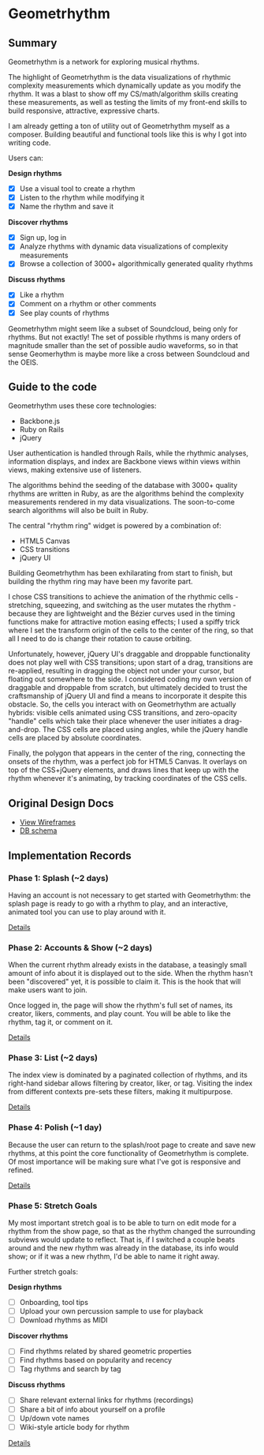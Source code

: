 # Geometrhythm

## Summary

Geometrhythm is a network for exploring musical rhythms.

The highlight of Geometrhythm is the data visualizations of rhythmic complexity measurements which dynamically update as you modify the rhythm. It was a blast to show off my CS/math/algorithm skills creating these measurements, as well as testing the limits of my front-end skills to build responsive, attractive, expressive charts.

I am already getting a ton of utility out of Geometrhythm myself as a composer. Building beautiful and functional tools like this is why I got into writing code.

Users can:

<b>Design rhythms</b>
- [x] Use a visual tool to create a rhythm
- [x] Listen to the rhythm while modifying it
- [x] Name the rhythm and save it

<b>Discover rhythms</b>
- [x] Sign up, log in
- [x] Analyze rhythms with dynamic data visualizations of complexity measurements
- [x] Browse a collection of 3000+ algorithmically generated quality rhythms

<b>Discuss rhythms</b>
- [x] Like a rhythm
- [x] Comment on a rhythm or other comments
- [x] See play counts of rhythms

Geometrhythm might seem like a subset of Soundcloud, being only for rhythms. But not exactly! The set of possible rhythms is many orders of magnitude smaller than the set of possible audio waveforms, so in that sense Geomerhythm is maybe more like a cross between Soundcloud and the OEIS.

## Guide to the code

Geometrhythm uses these core technologies:
- Backbone.js
- Ruby on Rails
- jQuery

User authentication is handled through Rails, while the rhythmic analyses, information displays, and index are Backbone views within views within views, making extensive use of listeners.

The algorithms behind the seeding of the database with 3000+ quality rhythms are written in Ruby, as are the algorithms behind the complexity measurements rendered in my data visualizations. The soon-to-come search algorithms will also be built in Ruby.

The central "rhythm ring" widget is powered by a combination of:
- HTML5 Canvas
- CSS transitions
- jQuery UI

Building Geometrhythm has been exhilarating from start to finish, but building the rhythm ring may have been my favorite part.

I chose CSS transitions to achieve the animation of the rhythmic cells - stretching, squeezing, and switching as the user mutates the rhythm - because they are lightweight and the Bézier curves used in the timing functions make for attractive motion easing effects; I used a spiffy trick where I set the transform origin of the cells to the center of the ring, so that all I need to do is change their rotation to cause orbiting.

Unfortunately, however, jQuery UI's draggable and droppable functionality does not play well with CSS transitions; upon start of a drag, transitions are re-applied, resulting in dragging the object not under your cursor, but floating out somewhere to the side. I considered coding my own version of draggable and droppable from scratch, but ultimately decided to trust the craftsmanship of jQuery UI and find a means to incorporate it despite this obstacle. So, the cells you interact with on Geometrhythm are actually hybrids: visible cells animated using CSS transitions, and zero-opacity "handle" cells which take their place whenever the user initiates a drag-and-drop. The CSS cells are placed using angles, while the jQuery handle cells are placed by absolute coordinates.

Finally, the polygon that appears in the center of the ring, connecting the onsets of the rhythm, was a perfect job for HTML5 Canvas. It overlays on top of the CSS+jQuery elements, and draws lines that keep up with the rhythm whenever it's animating, by tracking coordinates of the CSS cells.

## Original Design Docs
* [View Wireframes][views]
* [DB schema][schema]

[views]: ./docs/views.md
[schema]: ./docs/schema.md

## Implementation Records

### Phase 1: Splash (~2 days)

Having an account is not necessary to get started with Geometrhythm: the splash page is ready to go with a rhythm to play, and an interactive, animated tool you can use to play around with it.

[Details][phase-one]

### Phase 2: Accounts & Show (~2 days)

When the current rhythm already exists in the database, a teasingly small amount of info about it is displayed out to the side. When the rhythm hasn't been "discovered" yet, it is possible to claim it. This is the hook that will make users want to join.

Once logged in, the page will show the rhythm's full set of names, its creator, likers, comments, and play count. You will be able to like the rhythm, tag it, or comment on it.

[Details][phase-two]

### Phase 3: List (~2 days)

The index view is dominated by a paginated collection of rhythms, and its right-hand sidebar allows filtering by creator, liker, or tag. Visiting the index from different contexts pre-sets these filters, making it multipurpose.

[Details][phase-three]

### Phase 4: Polish (~1 day)

Because the user can return to the splash/root page to create and save new rhythms, at this point the core functionality of Geometrhythm is complete. Of most importance will be making sure what I've got is responsive and refined.

[Details][phase-four]

### Phase 5: Stretch Goals

My most important stretch goal is to be able to turn on edit mode for a rhythm from the show page, so that as the rhythm changed the surrounding subviews would update to reflect. That is, if I switched a couple beats around and the new rhythm was already in the database, its info would show; or if it was a new rhythm, I'd be able to name it right away.

Further stretch goals:

<b>Design rhythms</b>
- [ ] Onboarding, tool tips
- [ ] Upload your own percussion sample to use for playback
- [ ] Download rhythms as MIDI

<b>Discover rhythms</b>
- [ ] Find rhythms related by shared geometric properties
- [ ] Find rhythms based on popularity and recency
- [ ] Tag rhythms and search by tag

<b>Discuss rhythms</b>
- [ ] Share relevant external links for rhythms (recordings)
- [ ] Share a bit of info about yourself on a profile
- [ ] Up/down vote names
- [ ] Wiki-style article body for rhythm

[Details][phase-five]

[phase-one]: ./docs/phases/phase1.md
[phase-two]: ./docs/phases/phase2.md
[phase-three]: ./docs/phases/phase3.md
[phase-four]: ./docs/phases/phase4.md
[phase-five]: ./docs/phases/phase5.md
